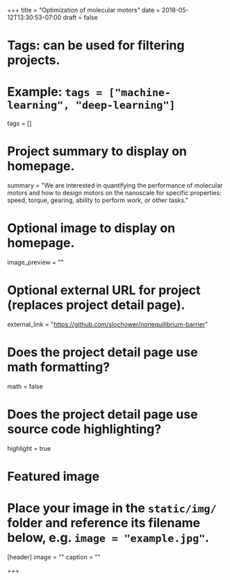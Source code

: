 +++
title = "Optimization of molecular motors"
date = 2018-05-12T13:30:53-07:00
draft = false

# Tags: can be used for filtering projects.
# Example: `tags = ["machine-learning", "deep-learning"]`
tags = []

# Project summary to display on homepage.
summary = "We are interested in quantifying the performance of molecular motors and how to design motors on the nanoscale for specific properties: speed, torque, gearing, ability to perform work, or other tasks."

# Optional image to display on homepage.
image_preview = ""

# Optional external URL for project (replaces project detail page).
external_link = "https://github.com/slochower/nonequilibrium-barrier"

# Does the project detail page use math formatting?
math = false

# Does the project detail page use source code highlighting?
highlight = true

# Featured image
# Place your image in the `static/img/` folder and reference its filename below, e.g. `image = "example.jpg"`.
[header]
image = ""
caption = ""

+++
